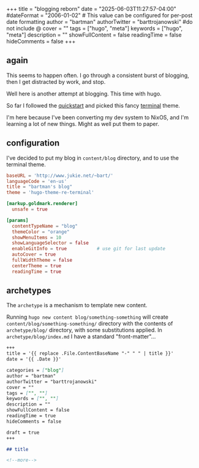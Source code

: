 +++
title = "blogging reborn"
date = "2025-06-03T11:27:57-04:00"
#dateFormat = "2006-01-02" # This value can be configured for per-post date formatting
author = "bartman"
authorTwitter = "barttrojanowski" #do not include @
cover = ""
tags = ["hugo", "meta"]
keywords = ["hugo", "meta"]
description = ""
showFullContent = false
readingTime = false
hideComments = false
+++

## again

This seems to happen often.  I go through a consistent burst of blogging, then I get
distracted by work, and stop.

Well here is another attempt at blogging.  This time with hugo.

<!--more-->

So far I followed the [quickstart](https://gohugo.io/getting-started/quick-start/)
and picked this fancy [terminal](https://github.com/panr/hugo-theme-terminal) theme.

I'm here because I've been converting my dev system to NixOS, and I'm learning a lot
of new things.  Might as well put them to paper.

## configuration

I've decided to put my blog in `content/blog` directory, and to use the terminal theme.

```toml
baseURL = 'http://www.jukie.net/~bart/'
languageCode = 'en-us'
title = "bartman's blog"
theme = 'hugo-theme-re-terminal'

[markup.goldmark.renderer]
  unsafe = true

[params]
  contentTypeName = "blog"
  themeColor = "orange"
  showMenuItems = 10
  showLanguageSelector = false
  enableGitInfo = true           # use git for last update
  autoCover = true
  fullWidthTheme = false
  centerTheme = true
  readingTime = true
```

## archetypes

The `archetype` is a mechanism to template new content.

Running `hugo new content blog/something-something` will create
`content/blog/something-something/` directory with the contents
of `archetype/blog/` directory, with some substitutions applied.
In `archetype/blog/index.md` I have a standard "front-matter"...

```md
+++
title = '{{ replace .File.ContentBaseName "-" " " | title }}'
date = '{{ .Date }}'

categories = ["blog"]
author = "bartman"
authorTwitter = "barttrojanowski"
cover = ""
tags = ["", ""]
keywords = ["", ""]
description = ""
showFullContent = false
readingTime = true
hideComments = false

draft = true
+++

## title

<!--more-->
```

